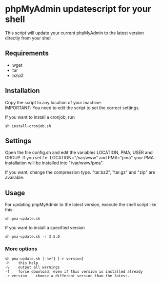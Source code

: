 # phpMyAdmin updatescript for your shell
This script will update your current phpMyAdmin to the latest version directly from your shell.

## Requirements
- wget
- tar
- bzip2

## Installation
Copy the script to any location of your machine.   
IMPORTANT: You need to edit the script to set the correct settings.

If you want to install a cronjob, run
	
	sh install-cronjob.sh

## Settings

Open the file config.sh and edit the variables LOCATION, PMA, USER and GROUP. If you set f.e. LOCATION="/var/www" and PMA="pma" your PMA
installation will be installed into "/var/www/pma".

If you want, change the compression type. "tar.bz2", "tar.gz" and "zip" are available.

## Usage
For updating phpMyAdmin to the latest version, execute the shell script like this:

    sh pma-update.sh

If you want to install a specified version

    sh pma-update.sh -r 3.5.0
    
### More options
    sh pma-update.sh [-hvf] [-r version]  
    -h    this help  
    -v    output all warnings  
    -f    force download, even if this version is installed already  
    -r version    choose a different version than the latest.  
